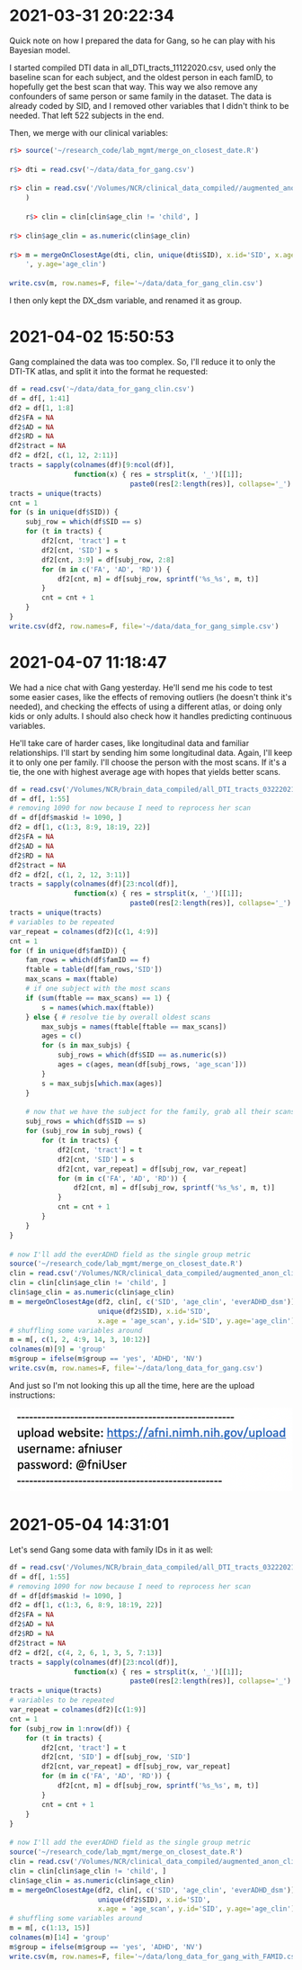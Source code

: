 # 2021-03-31 20:22:34

Quick note on how I prepared the data for Gang, so he can play with his Bayesian
model.

I started compiled DTI data in all_DTI_tracts_11122020.csv, used only the
baseline scan for each subject, and the oldest person in each famID, to
hopefully get the best scan that way. This way we also remove any confounders of
same person or same family in the dataset. The data is already coded by SID, and
I removed other variables that I didn't think to be needed. That left 522
subjects in the end.

Then, we merge with our clinical variables:

```r
r$> source('~/research_code/lab_mgmt/merge_on_closest_date.R')                                 

r$> dti = read.csv('~/data/data_for_gang.csv')                                                 

r$> clin = read.csv('/Volumes/NCR/clinical_data_compiled//augmented_anon_clinical_02222021.csv'
    )     

    r$> clin = clin[clin$age_clin != 'child', ]                                                    

r$> clin$age_clin = as.numeric(clin$age_clin)                                                  

r$> m = mergeOnClosestAge(dti, clin, unique(dti$SID), x.id='SID', x.age = 'age_scan', y.id='SID
    ', y.age='age_clin') 

write.csv(m, row.names=F, file='~/data/data_for_gang_clin.csv')
```

I then only kept the DX_dsm variable, and renamed it as group.

# 2021-04-02 15:50:53

Gang complained the data was too complex. So, I'll reduce it to only the DTI-TK
atlas, and split it into the format he requested:

```r
df = read.csv('~/data/data_for_gang_clin.csv') 
df = df[, 1:41]
df2 = df[1, 1:8]
df2$FA = NA
df2$AD = NA
df2$RD = NA
df2$tract = NA
df2 = df2[, c(1, 12, 2:11)]
tracts = sapply(colnames(df)[9:ncol(df)],
                function(x) { res = strsplit(x, '_')[[1]];
                              paste0(res[2:length(res)], collapse='_') })
tracts = unique(tracts)
cnt = 1
for (s in unique(df$SID)) {
    subj_row = which(df$SID == s)
    for (t in tracts) {
        df2[cnt, 'tract'] = t
        df2[cnt, 'SID'] = s
        df2[cnt, 3:9] = df[subj_row, 2:8]
        for (m in c('FA', 'AD', 'RD')) {
            df2[cnt, m] = df[subj_row, sprintf('%s_%s', m, t)]
        }
        cnt = cnt + 1
    }
}
write.csv(df2, row.names=F, file='~/data/data_for_gang_simple.csv')
```

# 2021-04-07 11:18:47

We had a nice chat with Gang yesterday. He'll send me his code to test some
easier cases, like the effects of removing outliers (he doesn't think it's
needed), and checking the effects of using a different atlas, or doing only kids
or only adults. I should also check how it handles predicting continuous variables.

He'll take care of harder cases, like longitudinal data and familiar
relationships. I'll start by sending him some longitudinal data. Again, I'll
keep it to only one per family. I'll choose the person with the most scans. If
it's a tie, the one with highest average age with hopes that yields better
scans.

```r
df = read.csv('/Volumes/NCR/brain_data_compiled/all_DTI_tracts_03222021.csv')
df = df[, 1:55]
# removing 1090 for now because I need to reprocess her scan
df = df[df$maskid != 1090, ]
df2 = df[1, c(1:3, 8:9, 18:19, 22)]
df2$FA = NA
df2$AD = NA
df2$RD = NA
df2$tract = NA
df2 = df2[, c(1, 2, 12, 3:11)]
tracts = sapply(colnames(df)[23:ncol(df)],
                function(x) { res = strsplit(x, '_')[[1]];
                              paste0(res[2:length(res)], collapse='_') })
tracts = unique(tracts)
# variables to be repeated
var_repeat = colnames(df2)[c(1, 4:9)]
cnt = 1
for (f in unique(df$famID)) {
    fam_rows = which(df$famID == f)
    ftable = table(df[fam_rows,'SID'])
    max_scans = max(ftable)
    # if one subject with the most scans
    if (sum(ftable == max_scans) == 1) {
        s = names(which.max(ftable))
    } else { # resolve tie by overall oldest scans
        max_subjs = names(ftable[ftable == max_scans])
        ages = c()
        for (s in max_subjs) {
            subj_rows = which(df$SID == as.numeric(s))
            ages = c(ages, mean(df[subj_rows, 'age_scan']))
        }
        s = max_subjs[which.max(ages)]
    }

    # now that we have the subject for the family, grab all their scans
    subj_rows = which(df$SID == s)
    for (subj_row in subj_rows) {
        for (t in tracts) {
            df2[cnt, 'tract'] = t
            df2[cnt, 'SID'] = s
            df2[cnt, var_repeat] = df[subj_row, var_repeat]
            for (m in c('FA', 'AD', 'RD')) {
                df2[cnt, m] = df[subj_row, sprintf('%s_%s', m, t)]
            }
            cnt = cnt + 1
        }
    }
}

# now I'll add the everADHD field as the single group metric
source('~/research_code/lab_mgmt/merge_on_closest_date.R')
clin = read.csv('/Volumes/NCR/clinical_data_compiled/augmented_anon_clinical_02222021.csv')
clin = clin[clin$age_clin != 'child', ]
clin$age_clin = as.numeric(clin$age_clin)
m = mergeOnClosestAge(df2, clin[, c('SID', 'age_clin', 'everADHD_dsm')],
                      unique(df2$SID), x.id='SID',
                      x.age = 'age_scan', y.id='SID', y.age='age_clin')
# shuffling some variables around
m = m[, c(1, 2, 4:9, 14, 3, 10:12)]
colnames(m)[9] = 'group'
m$group = ifelse(m$group == 'yes', 'ADHD', 'NV')
write.csv(m, row.names=F, file='~/data/long_data_for_gang.csv')
```

And just so I'm not looking this up all the time, here are the upload
instructions:

![](images/2021-04-07-12-03-34.png)


# 2021-05-04 14:31:01

Let's send Gang some data with family IDs in it as well:

```r
df = read.csv('/Volumes/NCR/brain_data_compiled/all_DTI_tracts_03222021.csv')
df = df[, 1:55]
# removing 1090 for now because I need to reprocess her scan
df = df[df$maskid != 1090, ]
df2 = df[1, c(1:3, 6, 8:9, 18:19, 22)]
df2$FA = NA
df2$AD = NA
df2$RD = NA
df2$tract = NA
df2 = df2[, c(4, 2, 6, 1, 3, 5, 7:13)]
tracts = sapply(colnames(df)[23:ncol(df)],
                function(x) { res = strsplit(x, '_')[[1]];
                              paste0(res[2:length(res)], collapse='_') })
tracts = unique(tracts)
# variables to be repeated
var_repeat = colnames(df2)[c(1:9)]
cnt = 1
for (subj_row in 1:nrow(df)) {
    for (t in tracts) {
        df2[cnt, 'tract'] = t
        df2[cnt, 'SID'] = df[subj_row, 'SID']
        df2[cnt, var_repeat] = df[subj_row, var_repeat]
        for (m in c('FA', 'AD', 'RD')) {
            df2[cnt, m] = df[subj_row, sprintf('%s_%s', m, t)]
        }
        cnt = cnt + 1
    }
}

# now I'll add the everADHD field as the single group metric
source('~/research_code/lab_mgmt/merge_on_closest_date.R')
clin = read.csv('/Volumes/NCR/clinical_data_compiled/augmented_anon_clinical_02222021.csv')
clin = clin[clin$age_clin != 'child', ]
clin$age_clin = as.numeric(clin$age_clin)
m = mergeOnClosestAge(df2, clin[, c('SID', 'age_clin', 'everADHD_dsm')],
                      unique(df2$SID), x.id='SID',
                      x.age = 'age_scan', y.id='SID', y.age='age_clin')
# shuffling some variables around
m = m[, c(1:13, 15)]
colnames(m)[14] = 'group'
m$group = ifelse(m$group == 'yes', 'ADHD', 'NV')
write.csv(m, row.names=F, file='~/data/long_data_for_gang_with_FAMID.csv')
```